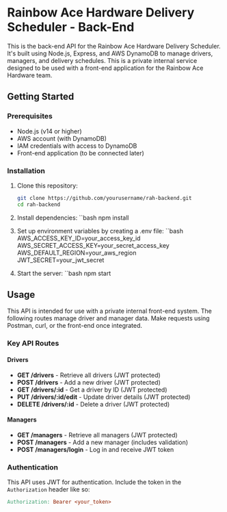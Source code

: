 # Rainbow Ace Hardware Delivery Scheduler - Back-End

This is the back-end API for the Rainbow Ace Hardware Delivery Scheduler. It's built using Node.js, Express, and AWS DynamoDB to manage drivers, managers, and delivery schedules. This is a private internal service designed to be used with a front-end application for the Rainbow Ace Hardware team.

## Getting Started

### Prerequisites
- Node.js (v14 or higher)
- AWS account (with DynamoDB)
- IAM credentials with access to DynamoDB
- Front-end application (to be connected later)

### Installation
1. Clone this repository:
   ```bash
   git clone https://github.com/yourusername/rah-backend.git
   cd rah-backend

2. Install dependencies:
    ``bash
    npm install

3. Set up environment variables by creating a .env file:
    ``bash
    AWS_ACCESS_KEY_ID=your_access_key_id
    AWS_SECRET_ACCESS_KEY=your_secret_access_key
    AWS_DEFAULT_REGION=your_aws_region
    JWT_SECRET=your_jwt_secret

4. Start the server:
    ``bash
    npm start

## Usage

This API is intended for use with a private internal front-end system. The following routes manage driver and manager data. Make requests using Postman, curl, or the front-end once integrated.

### Key API Routes

#### Drivers
- **GET /drivers** - Retrieve all drivers (JWT protected)
- **POST /drivers** - Add a new driver (JWT protected)
- **GET /drivers/:id** - Get a driver by ID (JWT protected)
- **PUT /drivers/:id/edit** - Update driver details (JWT protected)
- **DELETE /drivers/:id** - Delete a driver (JWT protected)

#### Managers
- **GET /managers** - Retrieve all managers (JWT protected)
- **POST /managers** - Add a new manager (includes validation)
- **POST /managers/login** - Log in and receive JWT token

### Authentication

This API uses JWT for authentication. Include the token in the `Authorization` header like so:
```makefile
Authorization: Bearer <your_token>
